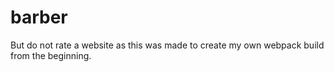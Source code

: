 # barber

But do not rate a website as this was made to create my own webpack build from the beginning.

